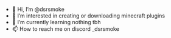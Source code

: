 - 👋 Hi, I’m @dsrsmoke
- 👀 I’m interested in creating or downloading minecraft plugins
- 🌱 I’m currently learning nothing tbh
- 📫 How to reach me on discord _dsrsmoke

<!---
dsrsmoke/dsrsmoke is a ✨ special ✨ repository because its `README.md` (this file) appears on your GitHub profile.
You can click the Preview link to take a look at your changes.
--->
